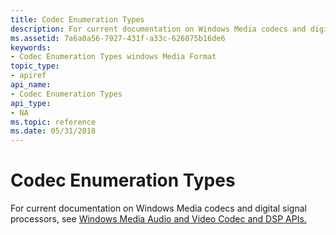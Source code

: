 ```yaml
---
title: Codec Enumeration Types
description: For current documentation on Windows Media codecs and digital signal processors, see Windows Media Audio and Video Codec and DSP APIs.
ms.assetid: 7a6a0a56-7927-431f-a33c-626075b16de6
keywords:
- Codec Enumeration Types windows Media Format
topic_type:
- apiref
api_name:
- Codec Enumeration Types
api_type:
- NA
ms.topic: reference
ms.date: 05/31/2018
---
```


# Codec Enumeration Types

For current documentation on Windows Media codecs and digital signal processors, see [Windows Media Audio and Video Codec and DSP APIs.](/previous-versions//dd464626(v=vs.85))

 

 